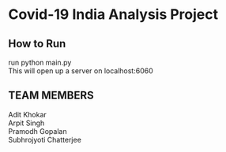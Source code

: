 # Covid-19 India Analysis Project

## How to Run
run python main.py  
This will open up a server on localhost:6060

## TEAM MEMBERS
Adit Khokar<br>
Arpit Singh<br>
Pramodh Gopalan<br>
Subhrojyoti Chatterjee
